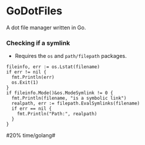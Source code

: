 # GoDotFiles
A dot file manager written in Go.

### Checking if a symlink
- Requires the `os` and `path/filepath` packages.
```
fileinfo, err := os.Lstat(filename)
if err != nil {
  fmt.Println(err)
  os.Exit(1)
}
if fileinfo.Mode()&os.ModeSymlink != 0 { 
  fmt.Println(filename, "is a symbolic link") 
  realpath, err := filepath.EvalSymlinks(filename) 
  if err == nil { 
    fmt.Println("Path:", realpath) 
  } 
}
```

#20% time/golang#